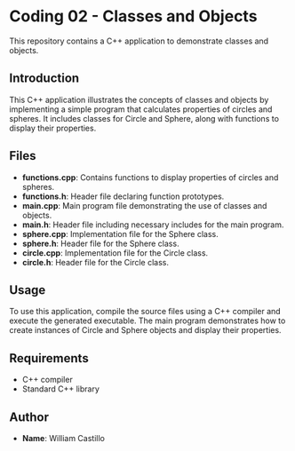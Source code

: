 # Coding 02 - Classes and Objects

This repository contains a C++ application to demonstrate classes and objects.

## Introduction

This C++ application illustrates the concepts of classes and objects by implementing a simple program that calculates properties of circles and spheres. It includes classes for Circle and Sphere, along with functions to display their properties.

## Files

- **functions.cpp**: Contains functions to display properties of circles and spheres.
- **functions.h**: Header file declaring function prototypes.
- **main.cpp**: Main program file demonstrating the use of classes and objects.
- **main.h**: Header file including necessary includes for the main program.
- **sphere.cpp**: Implementation file for the Sphere class.
- **sphere.h**: Header file for the Sphere class.
- **circle.cpp**: Implementation file for the Circle class.
- **circle.h**: Header file for the Circle class.

## Usage

To use this application, compile the source files using a C++ compiler and execute the generated executable. The main program demonstrates how to create instances of Circle and Sphere objects and display their properties.

## Requirements

- C++ compiler
- Standard C++ library

## Author

- **Name**: William Castillo

